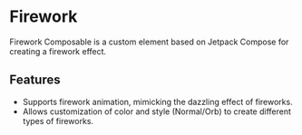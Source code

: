 # Firework

Firework Composable is a custom element based on Jetpack Compose for creating a firework effect.

## Features

- Supports firework animation, mimicking the dazzling effect of fireworks.
- Allows customization of color and style (Normal/Orb) to create different types of fireworks.


